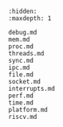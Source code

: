 <!-- syscalls -->

```{include} syscalls.md
```

```{toctree}
:hidden:
:maxdepth: 1

debug.md
mem.md
proc.md
threads.md
sync.md
ipc.md
file.md
socket.md
interrupts.md
perf.md
time.md
platform.md
riscv.md
```
